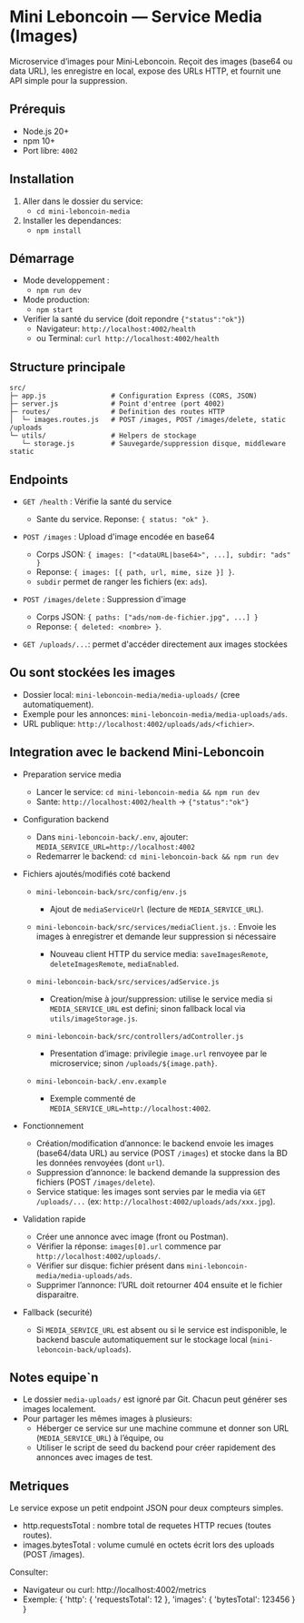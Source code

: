 # Mini Leboncoin — Service Media (Images)

Microservice d’images pour Mini‑Leboncoin. Reçoit des images (base64 ou data URL), les enregistre en local, expose des URLs HTTP, et fournit une API simple pour la suppression.

## Prérequis

- Node.js 20+
- npm 10+
- Port libre: `4002`

## Installation

1) Aller dans le dossier du service:
   - `cd mini-leboncoin-media`
2) Installer les dependances:
   - `npm install`

## Démarrage

- Mode developpement :
  - `npm run dev`
- Mode production:
  - `npm start`
- Verifier la santé du service (doit repondre `{"status":"ok"}`)
  - Navigateur: `http://localhost:4002/health`
  - ou Terminal: `curl http://localhost:4002/health`

## Structure principale

```
src/
├─ app.js                # Configuration Express (CORS, JSON)
├─ server.js             # Point d'entree (port 4002)
├─ routes/               # Definition des routes HTTP
│  └─ images.routes.js   # POST /images, POST /images/delete, static /uploads
└─ utils/                # Helpers de stockage
   └─ storage.js         # Sauvegarde/suppression disque, middleware static
```

## Endpoints

- `GET /health` : Vérifie la santé du service
  - Sante du service. Reponse: `{ status: "ok" }`.

- `POST /images` : Upload d'image encodée en base64
  - Corps JSON: `{ images: ["<dataURL|base64>", ...], subdir: "ads" }`
  - Reponse: `{ images: [{ path, url, mime, size }] }`.
  - `subdir` permet de ranger les fichiers (ex: `ads`).

- `POST /images/delete` : Suppression d'image
  - Corps JSON: `{ paths: ["ads/nom-de-fichier.jpg", ...] }`
  - Reponse: `{ deleted: <nombre> }`.

- `GET /uploads/...`: permet d'accéder directement aux images stockées

## Ou sont stockées les images

- Dossier local: `mini-leboncoin-media/media-uploads/` (cree automatiquement).
- Exemple pour les annonces: `mini-leboncoin-media/media-uploads/ads`.
- URL publique: `http://localhost:4002/uploads/ads/<fichier>`.

## Integration avec le backend Mini-Leboncoin

- Preparation service media
  - Lancer le service: `cd mini-leboncoin-media && npm run dev`
  - Sante: `http://localhost:4002/health` → `{"status":"ok"}`

- Configuration backend
  - Dans `mini-leboncoin-back/.env`, ajouter: `MEDIA_SERVICE_URL=http://localhost:4002`
  - Redemarrer le backend: `cd mini-leboncoin-back && npm run dev`

- Fichiers ajoutés/modifiés coté backend
  - `mini-leboncoin-back/src/config/env.js`
    - Ajout de `mediaServiceUrl` (lecture de `MEDIA_SERVICE_URL`).

  - `mini-leboncoin-back/src/services/mediaClient.js.` : Envoie les images à enregistrer et demande leur suppression si nécessaire
    - Nouveau client HTTP du service media: `saveImagesRemote`, `deleteImagesRemote`, `mediaEnabled`.

  - `mini-leboncoin-back/src/services/adService.js`
    - Creation/mise à jour/suppression: utilise le service media si `MEDIA_SERVICE_URL` est defini; sinon fallback local via `utils/imageStorage.js`.

  - `mini-leboncoin-back/src/controllers/adController.js`
    - Presentation d’image: privilegie `image.url` renvoyee par le microservice; sinon `/uploads/${image.path}`.

  - `mini-leboncoin-back/.env.example`
    - Exemple commenté de `MEDIA_SERVICE_URL=http://localhost:4002`.

- Fonctionnement
  - Création/modification d’annonce: le backend envoie les images (base64/data URL) au service (POST `/images`) et stocke dans la BD les données renvoyées (dont `url`).
  - Suppression d’annonce: le backend demande la suppression des fichiers (POST `/images/delete`).
  - Service statique: les images sont servies par le media via `GET /uploads/...` (ex: `http://localhost:4002/uploads/ads/xxx.jpg`).

- Validation rapide
  - Créer une annonce avec image (front ou Postman).
  - Vérifier la réponse: `images[0].url` commence par `http://localhost:4002/uploads/`.
  - Vérifier sur disque: fichier présent dans `mini-leboncoin-media/media-uploads/ads`.
  - Supprimer l’annonce: l’URL doit retourner 404 ensuite et le fichier disparaitre.

- Fallback (securité)
  - Si `MEDIA_SERVICE_URL` est absent ou si le service est indisponible, le backend bascule automatiquement sur le stockage local (`mini-leboncoin-back/uploads`).

## Notes equipe`n
- Le dossier `media-uploads/` est ignoré par Git. Chacun peut générer ses images localement.
- Pour partager les mêmes images à plusieurs:
  - Héberger ce service sur une machine commune et donner son URL (`MEDIA_SERVICE_URL`) à l’équipe, ou
  - Utiliser le script de seed du backend pour créer rapidement des annonces avec images de test.

## Metriques

Le service expose un petit endpoint JSON pour deux compteurs simples.

- http.requestsTotal : nombre total de requetes HTTP recues (toutes routes).
- images.bytesTotal : volume cumulé en octets écrit lors des uploads (POST /images).

Consulter:
- Navigateur ou curl: http://localhost:4002/metrics
- Exemple: { 'http': { 'requestsTotal': 12 }, 'images': { 'bytesTotal': 123456 } }

